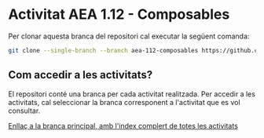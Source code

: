 # Activitat AEA 1.12 - Composables

Per clonar aquesta branca del repositori cal executar la següent comanda:

```bash
git clone --single-branch --branch aea-112-composables https://github.com/picuu/m14.git
```

## Com accedir a les activitats?

El repositori conté una branca per cada activitat realitzada. Per accedir a les activitats, cal seleccionar la branca corresponent a l'activitat que es vol consultar.

[Enllaç a la branca principal, amb l'index complert de totes les activitats](https://github.com/picuu/m14?tab=readme-ov-file#branques-per-activitat)

